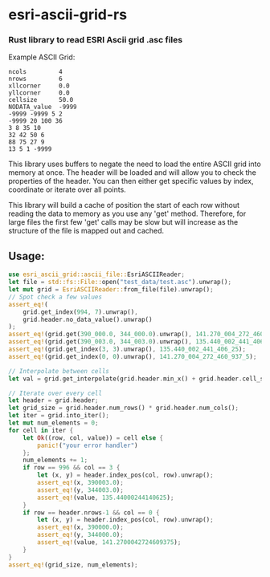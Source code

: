 
# esri-ascii-grid-rs
### Rust library to read ESRI Ascii grid .asc files

Example ASCII Grid:
```
ncols         4
nrows         6
xllcorner     0.0
yllcorner     0.0
cellsize      50.0
NODATA_value  -9999
-9999 -9999 5 2
-9999 20 100 36
3 8 35 10
32 42 50 6
88 75 27 9
13 5 1 -9999
```

This library uses buffers to negate the need to load the entire ASCII grid into memory at once. The header will be loaded and will allow you to check the properties of the header. You can then either get specific values by index, coordinate or iterate over all points.

This library will build a cache of position the start of each row without reading the data to memory as you use any 'get' method.
Therefore, for large files the first few 'get' calls may be slow but will increase as the structure of the file is mapped out and cached.

## Usage:

```rust
use esri_ascii_grid::ascii_file::EsriASCIIReader;
let file = std::fs::File::open("test_data/test.asc").unwrap();
let mut grid = EsriASCIIReader::from_file(file).unwrap();
// Spot check a few values
assert_eq!(
    grid.get_index(994, 7).unwrap(),
    grid.header.no_data_value().unwrap()
);
assert_eq!(grid.get(390_000.0, 344_000.0).unwrap(), 141.270_004_272_460_937_5);
assert_eq!(grid.get(390_003.0, 344_003.0).unwrap(), 135.440_002_441_406_25);
assert_eq!(grid.get_index(3, 3).unwrap(), 135.440_002_441_406_25);
assert_eq!(grid.get_index(0, 0).unwrap(), 141.270_004_272_460_937_5);

// Interpolate between cells
let val = grid.get_interpolate(grid.header.min_x() + grid.header.cell_size()/4., grid.header.min_y() + grid.header.cell_size()/4.).unwrap();

// Iterate over every cell
let header = grid.header;
let grid_size = grid.header.num_rows() * grid.header.num_cols();
let iter = grid.into_iter();
let mut num_elements = 0;
for cell in iter {
    let Ok((row, col, value)) = cell else {
        panic!("your error handler")
    };
    num_elements += 1;
    if row == 996 && col == 3 {
        let (x, y) = header.index_pos(col, row).unwrap();
        assert_eq!(x, 390003.0);
        assert_eq!(y, 344003.0);
        assert_eq!(value, 135.44000244140625);
    }
    if row == header.nrows-1 && col == 0 {
        let (x, y) = header.index_pos(col, row).unwrap();
        assert_eq!(x, 390000.0);
        assert_eq!(y, 344000.0);
        assert_eq!(value, 141.2700042724609375);
    }
}
assert_eq!(grid_size, num_elements);
```
